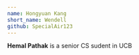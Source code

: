 ```yaml
---
name: Hongyuan Kang
short_name: Wendell
github: SpecialAir123
---
```


**Hemal Pathak** is a senior CS sudent in UCB